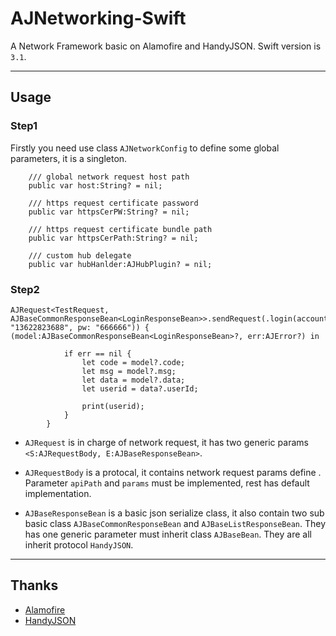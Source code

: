 # AJNetworking-Swift
A Network Framework basic on Alamofire and HandyJSON.
Swift version is `3.1`.

---
## Usage

### Step1
Firstly you need use class `AJNetworkConfig` to define some global parameters, it is a singleton.

```
    /// global network request host path
    public var host:String? = nil;

    /// https request certificate password
    public var httpsCerPW:String? = nil;

    /// https request certificate bundle path
    public var httpsCerPath:String? = nil;

    /// custom hub delegate
    public var hubHanlder:AJHubPlugin? = nil;
```

### Step2
```
AJRequest<TestRequest, AJBaseCommonResponseBean<LoginResponseBean>>.sendRequest(.login(account: "13622823688", pw: "666666")) { (model:AJBaseCommonResponseBean<LoginResponseBean>?, err:AJError?) in
            
            if err == nil {
                let code = model?.code;
                let msg = model?.msg;
                let data = model?.data;
                let userid = data?.userId;
                
                print(userid);
            }
        }
```

* `AJRequest`  is in charge of network request, it has two generic params `<S:AJRequestBody, E:AJBaseResponseBean>`.

* `AJRequestBody`  is a protocal, it contains network request  params define . Parameter `apiPath` and `params` must be implemented, rest has default implementation.

* `AJBaseResponseBean` is a basic json serialize class, it also contain two sub basic class `AJBaseCommonResponseBean` and `AJBaseListResponseBean`. They has one generic parameter must inherit class `AJBaseBean`. They are all inherit protocol `HandyJSON`.

---
## Thanks

* [Alamofire](https://github.com/Alamofire/Alamofire) 
* [HandyJSON](https://github.com/alibaba/HandyJSON)    

